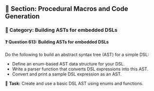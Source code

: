 ## 📘 Section: Procedural Macros and Code Generation  
### 🔹 Category: Building ASTs for embedded DSLs  
#### ❓ Question 613: Building ASTs for embedded DSLs

Do the following to build an abstract syntax tree (AST) for a simple DSL:

- Define an enum-based AST data structure for your DSL.
- Write a parser function that converts DSL expressions into this AST.
- Convert and print a sample DSL expression as an AST.

🔧 **Task:** Create and use a basic DSL AST using enums and functions.
